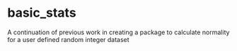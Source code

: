 # basic_stats
A continuation of previous work in creating a package to calculate normality for a user defined random integer dataset
